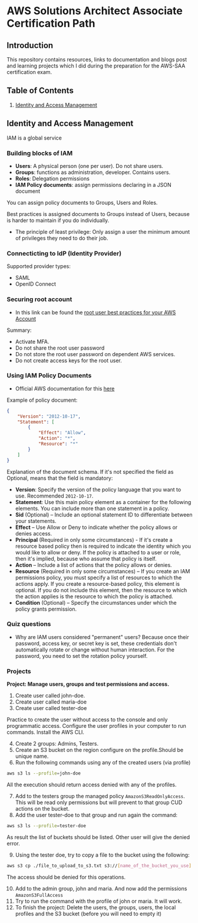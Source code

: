 # AWS Solutions Architect Associate Certification Path

## Introduction

This repository contains resources, links to documentation and blogs post and learning projects which I did during the preparation for the AWS-SAA certification exam. 

## Table of Contents

 1. [Identity and Access Management](#identity-and-access-management)

## Identity and Access Management

IAM is a global service

### Building blocks of IAM

- **Users**: A physical person (one per user). Do not share users.
- **Groups**: functions as administration, developer. Contains users.
- **Roles**: Delegation permissions
- **IAM Policy documents**: assign permissions declaring in a JSON document

You can assign policy documents to Groups, Users and Roles.

Best practices is assigned documents to Groups instead of Users, because is harder to maintain if you do individually.

- The principle of least privilege: Only assign a user the minimum amount of privileges they need to do their job.

### Connecticting to IdP (Identity Provider)

Supported provider types:
- SAML
- OpenID Connect

### Securing root account

- In this link can be found the [root user best practices for your AWS Account](https://docs.aws.amazon.com/IAM/latest/UserGuide/root-user-best-practices.html#ru-bp-secure)

Summary:
- Activate MFA.
- Do not share the root user password
- Do not store the root user password on dependent AWS services.
- Do not create access keys for the root user.

### Using IAM Policy Documents

- Official AWS documentation for this [here](https://docs.aws.amazon.com/IAM/latest/UserGuide/access_policies.html)

Example of policy document:

```json
{
    "Version": "2012-10-17",
    "Statement": [
        {
            "Effect": "Allow",
            "Action": "*",
            "Resource": "*"
        }
    ]
}
```

Explanation of the document schema. If it's not specified the field as Optional, means that the field is mandatory:

- **Version**: Specify the version of the policy language that you want to use. Recommended `2012-10-17`.
- **Statement**: Use this main policy element as a container for the following elements. You can include more than one statement in a policy.
- **Sid** (Optional) – Include an optional statement ID to differentiate between your statements.
- **Effect** – Use Allow or Deny to indicate whether the policy allows or denies access.
- **Principal** (Required in only some circumstances) - If it's create a resource based policy then is required to indicate the identity which you would like to allow or deny. If the policy is attached to a user or role, then it's implied, because who assume that policy is itself.
- **Action** – Include a list of actions that the policy allows or denies.
- **Resource** (Required in only some circumstances) – If you create an IAM permissions policy, you must specify a list of resources to which the actions apply. If you create a resource-based policy, this element is optional. If you do not include this element, then the resource to which the action applies is the resource to which the policy is attached.
- **Condition** (Optional) – Specify the circumstances under which the policy grants permission.

### Quiz questions

- Why are IAM users considered "permanent" users?
Because once their password, access key, or secret key is set, these credentials don't automatically rotate or change without human interaction. For the password, you need to set the rotation policy yourself.

### Projects

**Project: Manage users, groups and test permissions and access.**

1. Create user called john-doe.
2. Create user called maria-doe
3. Create user called tester-doe

Practice to create the user without access to the console and only programmatic access. Configure
the user profiles in your computer to run commands. Install the AWS CLI.

4. Create 2 groups: Admins, Testers.
5. Create an S3 bucket on the region configure on the profile.Should be unique name.
6. Run the following commands using any of the created users (via profile)

```bash
aws s3 ls --profile=john-doe
```
All the execution should return access denied with any of the profiles.

7. Add to the testers group the managed policy `AmazonS3ReadOnlyAccess`. This will be read only permissions but will prevent to that group CUD actions on the bucket.
8. Add the user tester-doe to that group and run again the command:
```bash
aws s3 ls --profile=tester-doe
```
As result the list of buckets should be listed. Other user will give the denied error.

9. Using the tester doe, try to copy a file to the bucket using the following:
```bash
aws s3 cp ./file_to_upload_to_s3.txt s3://[name_of_the_bucket_you_use] --profile=tester-doe
```
The access should be denied for this operations.

10. Add to the admin group, john and maria. And now add the permissions `AmazonS3FullAccess`
11. Try to run the command with the profile of john or maria. It will work.
12. To finish the project: Delete the users, the groups, users, the local profiles and the S3 bucket (before you will need to empty it)
